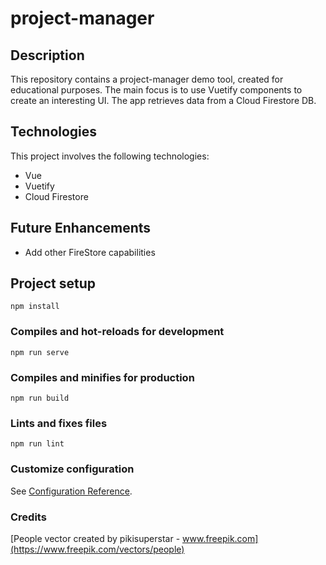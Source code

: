 # project-manager

## Description

This repository contains a project-manager demo tool, created for educational purposes. The main focus is to use Vuetify components to create an interesting UI. The app retrieves data from a Cloud Firestore DB.

## Technologies

This project involves the following technologies:

- Vue
- Vuetify
- Cloud Firestore

## Future Enhancements

- Add other FireStore capabilities

## Project setup

```
npm install
```

### Compiles and hot-reloads for development

```
npm run serve
```

### Compiles and minifies for production

```
npm run build
```

### Lints and fixes files

```
npm run lint
```

### Customize configuration

See [Configuration Reference](https://cli.vuejs.org/config/).

### Credits

[People vector created by pikisuperstar - www.freepik.com](https://www.freepik.com/vectors/people)
